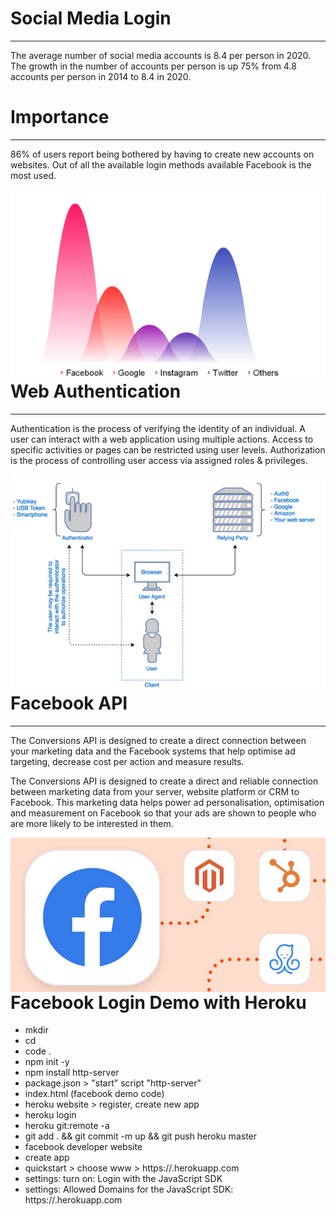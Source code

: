 # Social Media Login

---

The average number of social media accounts is 8.4 per person in 2020. The growth in the number of accounts per person is up 75% from 4.8 accounts per person in 2014 to 8.4 in 2020.

# Importance

---

86% of users report being bothered by having to create new accounts on websites. Out of all the available login methods available Facebook is the most used.

<img align="left" alt="Visual Studio Code" width="820px" src="https://github.com/harshithvh/Social-Media-Login-using-Facebook-API/blob/main/images/img-2.png" />

# Web Authentication

---

Authentication is the process of verifying the identity of an individual. A user can interact with a web application using multiple actions. Access to specific activities or pages can be restricted using user levels. Authorization is the process of controlling user access via assigned roles & privileges.

<img align="left" alt="Visual Studio Code" width="820px" src="https://github.com/harshithvh/Social-Media-Login-using-Facebook-API/blob/main/images/img-3.png" />

# Facebook API

---

The Conversions API is designed to create a direct connection between your marketing data and the Facebook systems that help optimise ad targeting, decrease cost per action and measure results.

The Conversions API is designed to create a direct and reliable connection between marketing data from your server, website platform or CRM to Facebook. This marketing data helps power ad personalisation, optimisation and measurement on Facebook so that your ads are shown to people who are more likely to be interested in them.

<img align="left" alt="Visual Studio Code" width="820px" src="https://github.com/harshithvh/Social-Media-Login-using-Facebook-API/blob/main/images/img-4.png" />


# Facebook Login Demo with Heroku

- mkdir <project>
- cd <project>
- code .
- npm init -y
- npm install http-server
- package.json > "start" script "http-server"
- index.html (facebook demo code)
- heroku website > register, create new app <project>
- heroku login
- heroku git:remote -a <project>
- git add . && git commit -m up && git push heroku master
- facebook developer website
 - create app <project><test-version>
 - quickstart > choose www > https://<project>.herokuapp.com
 - settings: turn on: Login with the JavaScript SDK
 - settings: Allowed Domains for the JavaScript SDK: https://<project>.herokuapp.com
